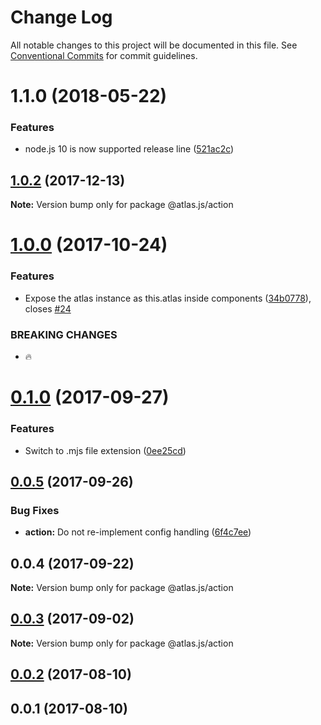 # Change Log

All notable changes to this project will be documented in this file.
See [Conventional Commits](https://conventionalcommits.org) for commit guidelines.

<a name="1.1.0"></a>
# 1.1.0 (2018-05-22)


### Features

* node.js 10 is now supported release line ([521ac2c](https://github.com/strvcom/atlas.js/commit/521ac2c))




<a name="1.0.2"></a>
## [1.0.2](https://github.com/strvcom/atlas.js/compare/@atlas.js/action@1.0.1...@atlas.js/action@1.0.2) (2017-12-13)




**Note:** Version bump only for package @atlas.js/action

<a name="1.0.0"></a>
# [1.0.0](https://github.com/strvcom/atlas.js/compare/@atlas.js/action@0.1.0...@atlas.js/action@1.0.0) (2017-10-24)


### Features

* Expose the atlas instance as this.atlas inside components ([34b0778](https://github.com/strvcom/atlas.js/commit/34b0778)), closes [#24](https://github.com/strvcom/atlas.js/issues/24)


### BREAKING CHANGES

* 🔥




<a name="0.1.0"></a>
# [0.1.0](https://github.com/strvcom/atlas.js/compare/@atlas.js/action@0.0.5...@atlas.js/action@0.1.0) (2017-09-27)


### Features

* Switch to .mjs file extension ([0ee25cd](https://github.com/strvcom/atlas.js/commit/0ee25cd))




<a name="0.0.5"></a>
## [0.0.5](https://github.com/strvcom/atlas.js/compare/@atlas.js/action@0.0.4...@atlas.js/action@0.0.5) (2017-09-26)


### Bug Fixes

* **action:** Do not re-implement config handling ([6f4c7ee](https://github.com/strvcom/atlas.js/commit/6f4c7ee))




<a name="0.0.4"></a>
## 0.0.4 (2017-09-22)




**Note:** Version bump only for package @atlas.js/action

<a name="0.0.3"></a>
## [0.0.3](https://github.com/strvcom/atlas.js/compare/@atlas.js/action@0.0.2...@atlas.js/action@0.0.3) (2017-09-02)




**Note:** Version bump only for package @atlas.js/action

<a name="0.0.2"></a>
## [0.0.2](https://github.com/strvcom/atlas.js/compare/@atlas.js/action@0.0.1...@atlas.js/action@0.0.2) (2017-08-10)




<a name="0.0.1"></a>
## 0.0.1 (2017-08-10)
